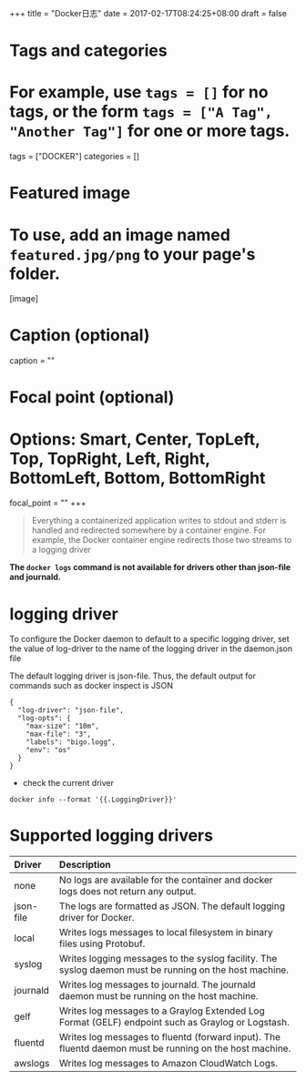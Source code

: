 +++
title = "Docker日志"
date = 2017-02-17T08:24:25+08:00
draft = false

# Tags and categories
# For example, use `tags = []` for no tags, or the form `tags = ["A Tag", "Another Tag"]` for one or more tags.
tags = ["DOCKER"]
categories = []

# Featured image
# To use, add an image named `featured.jpg/png` to your page's folder. 
[image]
  # Caption (optional)
  caption = ""

  # Focal point (optional)
  # Options: Smart, Center, TopLeft, Top, TopRight, Left, Right, BottomLeft, Bottom, BottomRight
  focal_point = ""
+++

>Everything a containerized application writes to stdout and stderr is handled and redirected somewhere by a container engine. For example, the Docker container engine redirects those two streams to a logging driver

**The `docker logs` command is not available for drivers other than json-file and journald.**


# logging driver

To configure the Docker daemon to default to a specific logging driver, set the value of log-driver to the name of the logging driver in the daemon.json file

The default logging driver is json-file. Thus, the default output for commands such as docker inspect <CONTAINER> is JSON

```
{
  "log-driver": "json-file",
  "log-opts": {
    "max-size": "10m",
    "max-file": "3",
    "labels": "bigo.logg",
    "env": "os"
  }
}
```

- check the current driver

```
docker info --format '{{.LoggingDriver}}'
```


# Supported logging drivers

Driver |	Description
:---|:---
none |	No logs are available for the container and docker logs does not return any output.
json-file| 	The logs are formatted as JSON. The default logging driver for Docker.
local| 	Writes logs messages to local filesystem in binary files using Protobuf.
syslog| 	Writes logging messages to the syslog facility. The syslog daemon must be running on the host machine.
journald| 	Writes log messages to journald. The journald daemon must be running on the host machine.
gelf |	Writes log messages to a Graylog Extended Log Format (GELF) endpoint such as Graylog or Logstash.
fluentd| 	Writes log messages to fluentd (forward input). The fluentd daemon must be running on the host machine.
awslogs |	Writes log messages to Amazon CloudWatch Logs.